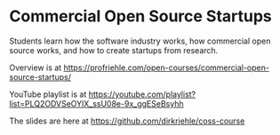 # Commercial Open Source Startups

Students learn how the software industry works, how commercial open source works, and how to create startups from research.

Overview is at https://profriehle.com/open-courses/commercial-open-source-startups/

YouTube playlist is at https://youtube.com/playlist?list=PLQ2ODVSeOYlX_ssU08e-9x_ggESeBsyhh

The slides are here at https://github.com/dirkriehle/coss-course
